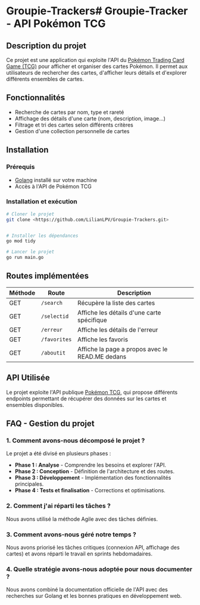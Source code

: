 # Groupie-Trackers# Groupie-Tracker - API Pokémon TCG

## Description du projet
Ce projet est une application qui exploite l'API du [Pokémon Trading Card Game (TCG)](https://pokemontcg.io/) pour afficher et organiser des cartes Pokémon. Il permet aux utilisateurs de rechercher des cartes, d'afficher leurs détails et d'explorer différents ensembles de cartes.

## Fonctionnalités
- Recherche de cartes par nom, type et rareté
- Affichage des détails d'une carte (nom, description, image...)
- Filtrage et tri des cartes selon différents critères
- Gestion d'une collection personnelle de cartes

## Installation
### Prérequis
- [Golang](https://go.dev/) installé sur votre machine
- Accès à l'API de Pokémon TCG

### Installation et exécution
```bash
# Cloner le projet
git clone <https://github.com/LilianLPV/Groupie-Trackers.git>


# Installer les dépendances
go mod tidy

# Lancer le projet
go run main.go
```

## Routes implémentées
| Méthode | Route | Description |
|----------|-------|-------------|
| GET | `/search` | Récupère la liste des cartes |
| GET | `/selectid` | Affiche les détails d'une carte spécifique |
| GET | `/erreur` | Affiche les détails de l'erreur |
| GET | `/favorites` | Affiche les favoris |
| GET | `/aboutit` | Affiche la page a propos avec le READ.ME dedans |



## API Utilisée
Le projet exploite l'API publique [Pokémon TCG](https://pokemontcg.io/), qui propose différents endpoints permettant de récupérer des données sur les cartes et ensembles disponibles.

## FAQ - Gestion du projet

### 1. Comment avons-nous décomposé le projet ?
Le projet a été divisé en plusieurs phases :
- **Phase 1 : Analyse** - Comprendre les besoins et explorer l'API.
- **Phase 2 : Conception** - Définition de l'architecture et des routes.
- **Phase 3 : Développement** - Implémentation des fonctionnalités principales.
- **Phase 4 : Tests et finalisation** - Corrections et optimisations.

### 2. Comment j'ai réparti les tâches ?
Nous avons utilisé la méthode Agile avec des tâches définies.

### 3. Comment avons-nous géré notre temps ?
Nous avons priorisé les tâches critiques (connexion API, affichage des cartes) et avons réparti le travail en sprints hebdomadaires.

### 4. Quelle stratégie avons-nous adoptée pour nous documenter ?
Nous avons combiné la documentation officielle de l'API avec des recherches sur Golang et les bonnes pratiques en développement web.


